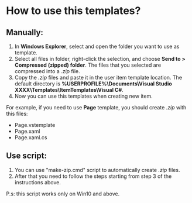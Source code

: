 # How to use this templates?

## Manually:

1. In **Windows Explorer**, select and open the folder you want to use as template.
2. Select all files in folder, right-click the selection, and choose **Send to > Compressed (zipped) folder**. The files that you selected are compressed into a _.zip_ file.
3. Copy the _.zip_ files and paste it in the user item template location.
The default directory is **%USERPROFILE%\Documents\Visual Studio XXXX\Templates\ItemTemplates\Visual C#**.
4. Now you can use this templates when creating new item.

For example, if you need to use **Page** template, you should create _.zip_ with this files:
- Page.vstemplate
- Page.xaml
- Page.xaml.cs

## Use script:

1. You can use "make-zip.cmd" script to automatically create _.zip_ files.
2. After that you need to follow the steps starting from step 3 of the instructions above.

P.s: this script works only on Win10 and above.